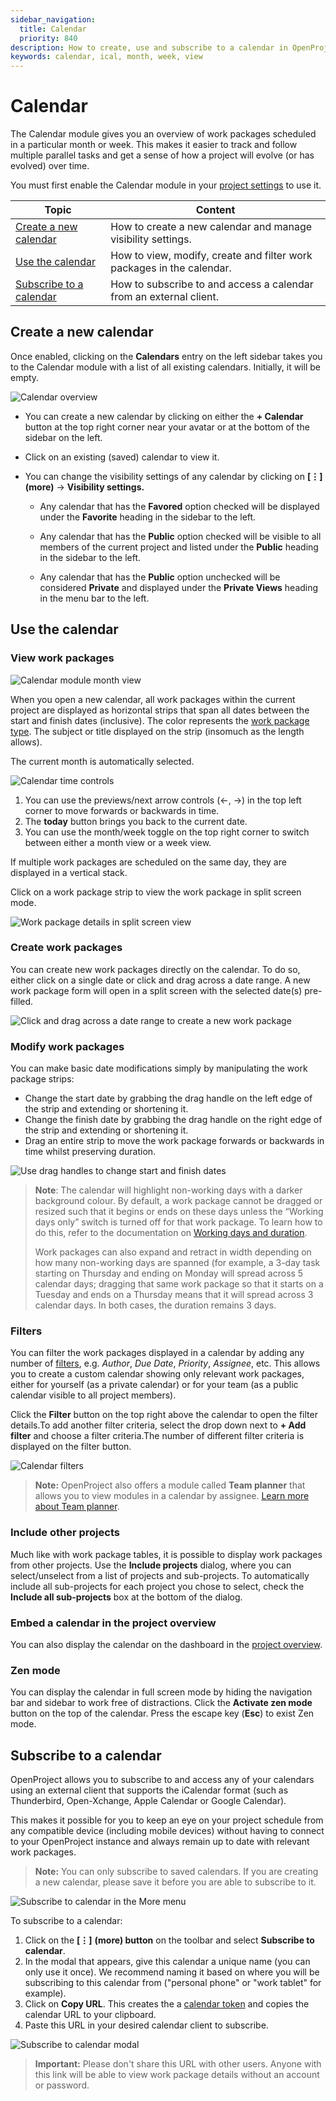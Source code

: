 ```yaml
---
sidebar_navigation:
  title: Calendar
  priority: 840
description: How to create, use and subscribe to a calendar in OpenProject.
keywords: calendar, ical, month, week, view
---
```



# Calendar

The Calendar module gives you an overview of work packages scheduled in a particular month or week. This makes it easier to track and follow multiple parallel tasks and get a sense of how a project will evolve (or has evolved) over time.

You must first enable the Calendar module in your [project settings](../projects/project-settings/ "Link to documentation on project settings") to use it.

| Topic                                               | Content                                                      |
| --------------------------------------------------- | ------------------------------------------------------------ |
| [Create a new calendar](#create-a-new-calendar)     | How to create a new calendar and manage visibility settings. |
| [Use the calendar](#use-the-calendar)               | How to view, modify, create and filter work packages in the calendar. |
| [Subscribe to a calendar](#subscribe-to-a-calendar) | How to subscribe to and access a calendar from an external client. |


## Create a new calendar

Once enabled, clicking on the **Calendars** entry on the left sidebar takes you to the Calendar module with a list of all existing calendars. Initially, it will be empty.

![Calendar overview](calendar-overview.png)

- You can create a new calendar by clicking on either the **+ Calendar** button at the top right corner near your avatar or at the bottom of the sidebar on the left.
  
- Click on an existing (saved) calendar to view it.
  
- You can change the visibility settings of any calendar by clicking on **[⋮] (more)** -> **Visibility settings.**
  
    - Any calendar that has the **Favored** option checked will be displayed under the **Favorite** heading in the sidebar to the left.
      
    - Any calendar that has the **Public** option checked will be visible to all members of the current project and listed under the **Public** heading in the sidebar to the left.
      
    - Any calendar that has the **Public** option unchecked will be considered **Private** and displayed under the **Private Views** heading in the menu bar to the left.
      

## Use the calendar

### View work packages

![Calendar module month view](calendar-month.png)

When you open a new calendar, all work packages within the current project are displayed as horizontal strips that span all dates between the start and finish dates (inclusive). The color represents the [work package type](../../system-admin-guide/manage-work-packages/work-package-types). The subject or title displayed on the strip (insomuch as the length allows).

The current month is automatically selected. 

![Calendar time controls](Calendar-timeControls.png)

1. You can use the previews/next arrow controls (←, →) in the top left corner to move forwards or backwards in time. 
2. The **today** button brings you back to the current date.
3. You can use the month/week toggle on the top right corner to switch between either a month view or a week view. 

If multiple work packages are scheduled on the same day, they are displayed in a vertical stack.

Click on a work package strip to view the work package in split screen mode.

![Work package details in split screen view](calendar-splitScreen.png)

### Create work packages

You can create new work packages directly on the calendar. To do so, either click on a single date or click and drag across a date range. A new work package form will open in a split screen with the selected date(s) pre-filled.

![Click and drag across a date range to create a new work package](calendar-newWorkPackage.png)

### Modify work packages

You can make basic date modifications simply by manipulating the work package strips:

- Change the start date by grabbing the drag handle on the left edge of the strip and extending or shortening it.
- Change the finish date by grabbing the drag handle on the right edge of the strip and extending or shortening it.
- Drag an entire strip to move the work package forwards or backwards in time whilst preserving duration.

![Use drag handles to change start and finish dates](Calendar-dragHandle-modifyDate.png)

> **Note**: The calendar will highlight non-working days with a darker background colour. By default, a work package cannot be dragged or resized such that it begins or ends on these days unless the “Working days only” switch is turned off for that work package. To learn how to do this, refer to the documentation on [Working days and duration](../work-packages/set-change-dates/#working-days-and-duration).
>
> Work packages can also expand and retract in width depending on how many non-working days are spanned (for example, a 3-day task starting on Thursday and ending on Monday will spread across 5 calendar days; dragging that same work package so that it starts on a Tuesday and ends on a Thursday means that it will spread across 3 calendar days. In both cases, the duration remains 3 days.

### Filters

You can filter the work packages displayed in a calendar by adding any number of [filters](../work-packages/work-package-table-configuration/#filter-work-packages "Learn more about work package filters"), e.g. *Author*, *Due Date*, *Priority*, *Assignee*, etc. This allows you to create a custom calendar showing only relevant work packages, either for yourself (as a private calendar) or for your team (as a public calendar visible to all project members).

Click the **Filter** button on the top right above the calendar to open the filter details.To add another filter criteria, select the drop down next to **+ Add filter** and choose a filter criteria.The number of different filter criteria is displayed on the filter button.

![Calendar filters](calendarFilters.png)

> **Note:** OpenProject also offers a module called **Team planner** that allows you to view modules in a calendar by assignee. [Learn more about Team planner](../team-planner "Documentation about Team planner").

### Include other projects

Much like with work package tables, it is possible to display work packages from other projects. Use the **Include projects** dialog, where you can select/unselect from a list of projects and sub-projects. To automatically include all sub-projects for each project you chose to select, check the **Include all sub-projects** box at the bottom of the dialog.

### Embed a calendar in the project overview

You can also display the calendar on the dashboard in the [project overview](../project-overview/#calendar-widget).

### Zen mode

You can display the calendar in full screen mode by hiding the navigation bar  and sidebar to work free of distractions. Click the **Activate zen mode** button on the top of the calendar. Press the escape key (**Esc**) to exist Zen mode.

## Subscribe to a calendar

OpenProject allows you to subscribe to and access any of your calendars using an external client that supports the iCalendar format (such as Thunderbird, Open-Xchange, Apple Calendar or Google Calendar).

This makes it possible for you to keep an eye on your project schedule from any compatible device (including mobile devices) without having to connect to your OpenProject instance and always remain up to date with relevant work packages.

> **Note:** You can only subscribe to saved calendars. If you are creating a new calendar, please save it before you are able to subscribe to it.

![Subscribe to calendar in the More menu](subscribeToCalendar.png)

To subscribe to a calendar:

1.  Click on the **[⋮]** **(more) button** on the toolbar and select **Subscribe to calendar**.
2.  In the modal that appears, give this calendar a unique name (you can only use it once). We recommend naming it based on where you will be subscribing to this calendar from ("personal phone" or "work tablet" for example).  
3.  Click on **Copy URL**. This creates the a [calendar token](../../getting-started/my-account/#access-tokens) and copies the calendar URL to your clipboard.
4.  Paste this URL in your desired calendar client to subscribe.

![Subscribe to calendar modal](subscribeToCalendar-modal.png)

> **Important:** Please don't share this URL with other users. Anyone with this link will be able to view work package details without an account or password.
